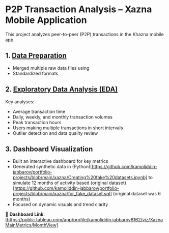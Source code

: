 # P2P Transaction Analysis – Xazna Mobile Application

This project analyzes peer-to-peer (P2P) transactions in the Khazna mobile app.

## 1. [Data Preparation](https://github.com/kamoliddin-jabbarov/portfolio-projects/blob/main/xazna/union%20all.sql)

- Merged multiple raw data files using 
- Standardized formats

## 2. [Exploratory Data Analysis (EDA)](https://github.com/kamoliddin-jabbarov/portfolio-projects/blob/main/xazna/EDA.sql)

Key analyses:

- Average transaction time  
- Daily, weekly, and monthly transaction volumes  
- Peak transaction hours  
- Users making multiple transactions in short intervals  
- Outlier detection and data quality review

## 3. Dashboard Visualization

- Built an interactive dashboard for key metrics
- Generated synthetic data in (Python)[https://github.com/kamoliddin-jabbarov/portfolio-projects/blob/main/xazna/Creating%20fake%20datasets.ipynb] to simulate 12 months of activity based (original dataset)[https://github.com/kamoliddin-jabbarov/portfolio-projects/blob/main/xazna/for_fake_dataset.sql] (original dataset was 6 months)
- Focused on dynamic visuals and trend clarity

🔗 **Dashboard Link**: [https://public.tableau.com/app/profile/kamoliddin.jabbarov8162/viz/XaznaMainMetrics/MonthView]

